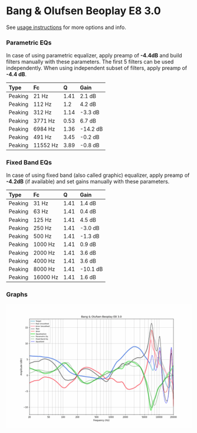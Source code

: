 # Bang & Olufsen Beoplay E8 3.0
See [usage instructions](https://github.com/jaakkopasanen/AutoEq#usage) for more options and info.

### Parametric EQs
In case of using parametric equalizer, apply preamp of **-4.4dB** and build filters manually
with these parameters. The first 5 filters can be used independently.
When using independent subset of filters, apply preamp of **-4.4 dB**.

| Type    | Fc       |    Q | Gain     |
|:--------|:---------|:-----|:---------|
| Peaking | 21 Hz    | 1.41 | 2.1 dB   |
| Peaking | 112 Hz   | 1.2  | 4.2 dB   |
| Peaking | 312 Hz   | 1.14 | -3.3 dB  |
| Peaking | 3771 Hz  | 0.53 | 6.7 dB   |
| Peaking | 6984 Hz  | 1.36 | -14.2 dB |
| Peaking | 491 Hz   | 3.45 | -0.2 dB  |
| Peaking | 11552 Hz | 3.89 | -0.8 dB  |

### Fixed Band EQs
In case of using fixed band (also called graphic) equalizer, apply preamp of **-4.2dB**
(if available) and set gains manually with these parameters.

| Type    | Fc       |    Q | Gain     |
|:--------|:---------|:-----|:---------|
| Peaking | 31 Hz    | 1.41 | 1.4 dB   |
| Peaking | 63 Hz    | 1.41 | 0.4 dB   |
| Peaking | 125 Hz   | 1.41 | 4.5 dB   |
| Peaking | 250 Hz   | 1.41 | -3.0 dB  |
| Peaking | 500 Hz   | 1.41 | -1.3 dB  |
| Peaking | 1000 Hz  | 1.41 | 0.9 dB   |
| Peaking | 2000 Hz  | 1.41 | 3.6 dB   |
| Peaking | 4000 Hz  | 1.41 | 3.6 dB   |
| Peaking | 8000 Hz  | 1.41 | -10.1 dB |
| Peaking | 16000 Hz | 1.41 | 1.6 dB   |

### Graphs
![](./Bang%20&%20Olufsen%20Beoplay%20E8%203.0.png)